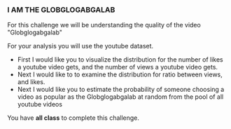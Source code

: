### I AM THE GLOBGLOGABGALAB
For this challenge we will be understanding the quality of the video "Globglogabgalab" 

For your analysis you will use the youtube dataset. 

* First I would like you to visualize the distribution for the number of likes a youtube video gets, and the number of views a youtube video gets. 
* Next I would like to to examine the distribution for ratio between views, and likes. 
* Next I would like you to estimate the probability of someone choosing a video as popular as the Globglogabgalab at random from the pool of all youtube videos 

You have **all class** to complete this challenge. 

